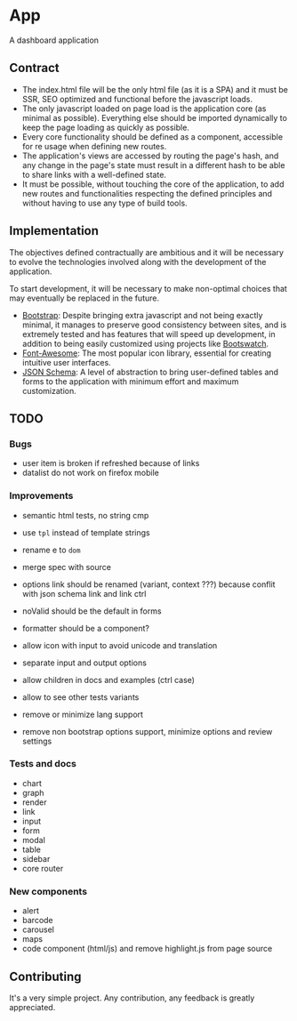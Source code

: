 # App
A dashboard application 

## Contract
 - The index.html file will be the only html file (as it is a SPA) and it must
be SSR, SEO optimized and functional before the javascript loads.
 - The only javascript loaded on page load is the application core (as minimal
as possible). Everything else should be imported dynamically to keep the page
loading as quickly as possible.
 - Every core functionality should be defined as a component, accessible for
re usage when defining new routes.
 - The application's views are accessed by routing the page's hash, and any
change in the page's state must result in a different hash to be able to share
links with a well-defined state.
 - It must be possible, without touching the core of the application, to add
new routes and functionalities respecting the defined principles and without
having to use any type of build tools.

## Implementation
The objectives defined contractually are ambitious and it will be necessary to
evolve the technologies involved along with the development of the application.

To start development, it will be necessary to make non-optimal choices that may
eventually be replaced in the future.

 - [Bootstrap](https://github.com/twbs/bootstrap): Despite bringing extra
javascript and not being exactly minimal, it manages to preserve good
consistency between sites, and is extremely tested and has features that will
speed up development, in addition to being easily customized using projects
like [Bootswatch](https://github.com/thomaspark/bootswatch).
 - [Font-Awesome](https://github.com/FortAwesome/Font-Awesome): The most
popular icon library, essential for creating intuitive user interfaces.
 - [JSON Schema](https://github.com/json-schema-org/json-schema-spec): A level
of abstraction to bring user-defined tables and forms to the application with
minimum effort and maximum customization.

## TODO

### Bugs
 - user item is broken if refreshed because of links
 - datalist do not work on firefox mobile

### Improvements
 - semantic html tests, no string cmp
 - use `tpl` instead of template strings
 - rename e to `dom` 

 - merge spec with source

 - options link should be renamed (variant, context ???) because conflit with json schema link and link ctrl
 - noValid should be the default in forms
 - formatter should be a component?
 - allow icon with input to avoid unicode and translation
 - separate input and output options
 - allow children in docs and examples (ctrl case)
 - allow to see other tests variants
 - remove or minimize lang support
 - remove non bootstrap options support, minimize options and review settings

### Tests and docs
 - chart
 - graph
 - render
 - link
 - input
 - form
 - modal
 - table
 - sidebar
 - core router

### New components
 - alert
 - barcode
 - carousel
 - maps
 - code component (html/js) and remove highlight.js from page source

## Contributing
It's a very simple project.
Any contribution, any feedback is greatly appreciated.
